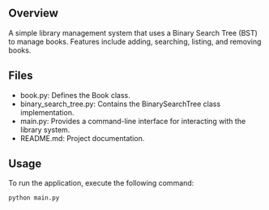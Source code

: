 ## Overview
A simple library management system that uses a Binary Search Tree (BST) to manage books. Features include adding, searching, listing, and removing books.

## Files
- book.py: Defines the Book class.
- binary_search_tree.py: Contains the BinarySearchTree class implementation.
- main.py: Provides a command-line interface for interacting with the library system.
- README.md: Project documentation.

## Usage
To run the application, execute the following command:
```bash
python main.py